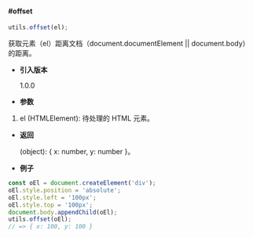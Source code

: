 #### #offset

```javascript
utils.offset(el);
```

获取元素（el）距离文档（document.documentElement || document.body）的距离。

- **引入版本**

    1.0.0

- **参数**

1. el (HTMLElement): 待处理的 HTML 元素。

- **返回**

    (object): { x: number, y: number }。

- **例子**

```javascript
const oEl = document.createElement('div');
oEl.style.position = 'absolute';
oEl.style.left = '100px';
oEl.style.top = '100px';
document.body.appendChild(oEl);
utils.offset(oEl);
// => { x: 100, y: 100 }
```
